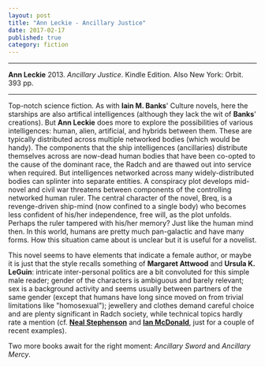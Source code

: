 ```yaml
---
layout: post
title: "Ann Leckie - Ancillary Justice"
date: 2017-02-17
published: true
category: fiction
---
```


***
<b>Ann Leckie</b> 2013. _Ancillary Justice_. Kindle Edition.  Also New York: Orbit. 393 pp.

***

  
Top-notch science fiction.  As with **Iain M. Banks**' Culture novels, here the starships are also artifical intelligences (although they lack the wit of **Banks**' creations).  But **Ann Leckie** does more to explore the possibilities of various intelligences: human, alien, artificial, and hybrids between them. These are typically distributed across multiple networked bodies (which would be handy). The components that the ship intelligences (ancillaries) distribute themselves across are now-dead human bodies that have been co-opted to the cause of the dominant race, the Radch and are thawed out into service when required.  But intelligences networked across many widely-distributed bodies can splinter into separate entities.  A conspiracy plot develops mid-novel and civil war threatens between components of the controlling networked human ruler.  The central character of the novel, Breq, is a revenge-driven ship-mind (now confined to a single body) who becomes less confident of his/her independence, free will, as the plot unfolds.  Perhaps the ruler tampered with his/her memory?  Just like the human mind then.  In this world, humans are pretty much pan-galactic and have many forms.  How this situation came about is unclear but it is useful for a novelist.

This novel seems to have elements that indicate a female author, or maybe it is just that the style recalls something of **Margaret Attwood** and **Ursula K. LeGuin**: intricate inter-personal politics are a bit convoluted for this simple male reader; gender of the characters is ambiguous and barely relevant; sex is a background activity and seems usually between partners of the same gender (except that humans have long since moved on from trivial limitations like "homosexual"); jewellery and clothes demand careful choice and are plenty significant in Radch society, while technical topics hardly rate a mention (cf. [**Neal Stephenson**](http://timeteam.github.io/fiction/2015/07/07/Seveneves.html) and [**Ian McDonald**](http://timeteam.github.io/fiction/2016/01/15/Luna.html), just for a couple of recent examples). 

Two more books await for the right moment: _Ancillary Sword_ and _Ancillary Mercy_.


